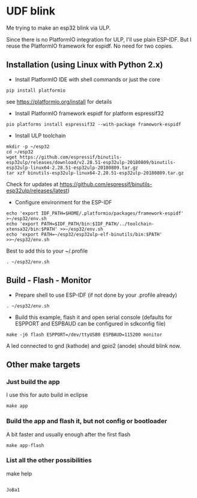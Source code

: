 # UDF blink

Me trying to make an esp32 blink via ULP.

Since there is no PlatformIO integration for ULP, I'll use plain ESP-IDF.
But I reuse the PlatformIO framework for espidf. No need for two copies.

## Installation (using Linux with Python 2.x)

* Install PlatformIO IDE with shell commands or just the core
```
pip install platformio
```
see https://platformio.org/install for details

* Install PlatformIO framework espidf for platform espressif32
```
pio platforms install espressif32 --with-package framework-espidf
```

* Install ULP toolchain
```
mkdir -p ~/esp32
cd ~/esp32
wget https://github.com/espressif/binutils-esp32ulp/releases/download/v2.28.51-esp32ulp-20180809/binutils-esp32ulp-linux64-2.28.51-esp32ulp-20180809.tar.gz
tar xzf binutils-esp32ulp-linux64-2.28.51-esp32ulp-20180809.tar.gz
```
Check for updates at https://github.com/espressif/binutils-esp32ulp/releases/latest)

* Configure environment for the ESP-IDF
```
echo 'export IDF_PATH=$HOME/.platformio/packages/framework-espidf' >~/esp32/env.sh
echo 'export PATH=$IDF_PATH/bin:$IDF_PATH/../toolchain-xtensa32/bin:$PATH' >>~/esp32/env.sh
echo 'export PATH=~/esp32/esp32ulp-elf-binutils/bin:$PATH' >>~/esp32/env.sh
```
Best to add this to your ~/.profile
```
. ~/esp32/env.sh
```

## Build - Flash - Monitor
* Prepare shell to use ESP-IDF (if not done by your .profile already)
```
. ~/esp32/env.sh
```

* Build this example, flash it and open serial console (defaults for ESPPORT and ESPBAUD can be configured in sdkconfig file)
```
make -j6 flash ESPPORT=/dev/ttyUSB0 ESPBAUD=115200 monitor
```
A led connected to gnd (kathode) and gpio2 (anode) should blink now.

## Other make targets

### Just build the app 
I use this for auto build in eclipse
```
make app
```

### Build the app and flash it, but not config or bootloader
A bit faster and usually enough after the first flash
```
make app-flash
```

### List all the other possibilities
make help
```

JoBa1
